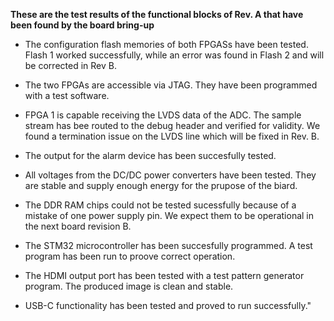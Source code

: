 
**These are the test results of the functional blocks of Rev. A that have been found by the board bring-up**

* The configuration flash memories of both FPGASs have been tested. Flash 1 worked successfully, while an error was found in Flash 2 and will be corrected in Rev B.

* The two FPGAs are accessible via JTAG. They have been programmed with a test software.

* FPGA 1 is capable receiving the LVDS data of the ADC. The sample stream has bee routed 
to the debug header and verified for validity. We found a termination issue on the 
LVDS line which will be fixed in Rev. B.

* The output for the alarm device has been succesfully tested.

* All voltages from the DC/DC power converters have been tested. They are stable and supply
enough energy for the prupose of the biard.

* The DDR RAM chips could not be tested sucessfully because of a mistake of one power supply pin. 
We expect them to be operational in the next board revision B.

* The STM32 microcontroller has been succesfully programmed. A test program has been
run to proove correct operation.

* The HDMI output port has been tested with a test pattern generator program. The 
produced image is clean and stable.

* USB-C functionality has been tested and proved to run successfully."
